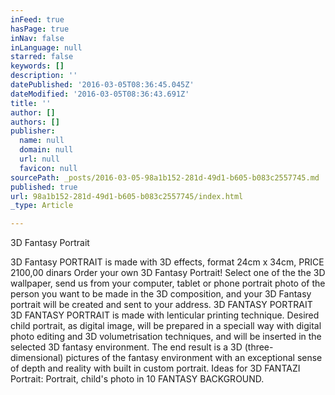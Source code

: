 ```yaml
---
inFeed: true
hasPage: true
inNav: false
inLanguage: null
starred: false
keywords: []
description: ''
datePublished: '2016-03-05T08:36:45.045Z'
dateModified: '2016-03-05T08:36:43.691Z'
title: ''
author: []
authors: []
publisher:
  name: null
  domain: null
  url: null
  favicon: null
sourcePath: _posts/2016-03-05-98a1b152-281d-49d1-b605-b083c2557745.md
published: true
url: 98a1b152-281d-49d1-b605-b083c2557745/index.html
_type: Article

---
```

3D Fantasy Portrait

3D Fantasy PORTRAIT is made with 3D effects, format 24cm x 34cm, 
PRICE 2100,00 dinars 
Order your own 3D Fantasy Portrait! Select one of the the 3D wallpaper, send us from your computer, tablet or phone portrait photo of the person you want to be made in the 3D composition, and your 3D Fantasy portrait will be created and sent to your address.
3D FANTASY PORTRAIT
3D FANTASY PORTRAIT is made with lenticular printing technique. Desired child portrait, as digital image, will be prepared in a speciall way with digital photo editing and 3D volumetrisation techniques, and will be inserted in the selected 3D fantasy environment. The end result is a 3D (three-dimensional) pictures of the fantasy environment with an exceptional sense of depth and reality with built in custom portrait.
Ideas for 3D FANTAZI Portrait: Portrait, child's photo in 10 FANTASY BACKGROUND.